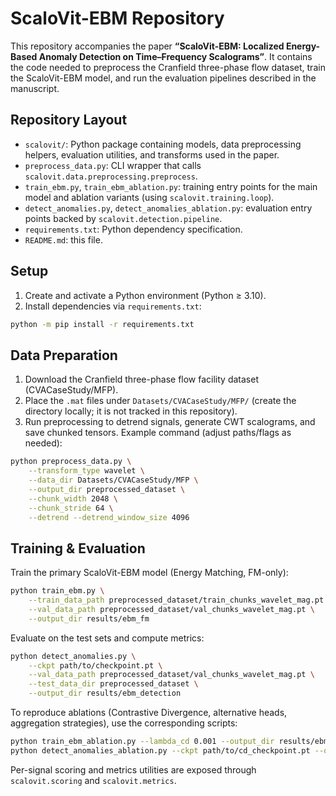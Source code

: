 # ScaloVit-EBM Repository

This repository accompanies the paper **“ScaloVit-EBM: Localized Energy-Based Anomaly Detection on Time–Frequency Scalograms”**. It contains the code needed to preprocess the Cranfield three-phase flow dataset, train the ScaloVit-EBM model, and run the evaluation pipelines described in the manuscript.

## Repository Layout

- `scalovit/`: Python package containing models, data preprocessing helpers, evaluation utilities, and transforms used in the paper.
- `preprocess_data.py`: CLI wrapper that calls `scalovit.data.preprocessing.preprocess`.
- `train_ebm.py`, `train_ebm_ablation.py`: training entry points for the main model and ablation variants (using `scalovit.training.loop`).
- `detect_anomalies.py`, `detect_anomalies_ablation.py`: evaluation entry points backed by `scalovit.detection.pipeline`.
- `requirements.txt`: Python dependency specification.
- `README.md`: this file.

## Setup

1. Create and activate a Python environment (Python ≥ 3.10).
2. Install dependencies via `requirements.txt`:

```bash
python -m pip install -r requirements.txt
```

## Data Preparation

1. Download the Cranfield three-phase flow facility dataset (CVACaseStudy/MFP).
2. Place the `.mat` files under `Datasets/CVACaseStudy/MFP/` (create the directory locally; it is not tracked in this repository).
3. Run preprocessing to detrend signals, generate CWT scalograms, and save chunked tensors. Example command (adjust paths/flags as needed):

```bash
python preprocess_data.py \
	--transform_type wavelet \
	--data_dir Datasets/CVACaseStudy/MFP \
	--output_dir preprocessed_dataset \
	--chunk_width 2048 \
	--chunk_stride 64 \
	--detrend --detrend_window_size 4096
```

## Training & Evaluation

Train the primary ScaloVit-EBM model (Energy Matching, FM-only):

```bash
python train_ebm.py \
	--train_data_path preprocessed_dataset/train_chunks_wavelet_mag.pt \
	--val_data_path preprocessed_dataset/val_chunks_wavelet_mag.pt \
	--output_dir results/ebm_fm
```

Evaluate on the test sets and compute metrics:

```bash
python detect_anomalies.py \
	--ckpt path/to/checkpoint.pt \
	--val_data_path preprocessed_dataset/val_chunks_wavelet_mag.pt \
	--test_data_dir preprocessed_dataset \
	--output_dir results/ebm_detection
```

To reproduce ablations (Contrastive Divergence, alternative heads, aggregation strategies), use the corresponding scripts:

```bash
python train_ebm_ablation.py --lambda_cd 0.001 --output_dir results/ebm_cd
python detect_anomalies_ablation.py --ckpt path/to/cd_checkpoint.pt --output_dir results/ebm_cd_detection
```

Per-signal scoring and metrics utilities are exposed through `scalovit.scoring` and `scalovit.metrics`.
